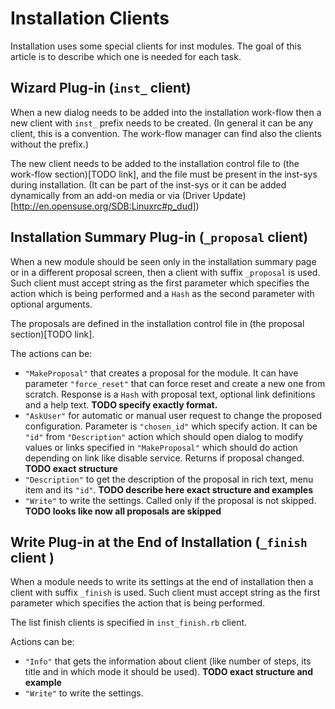 Installation Clients
======================

Installation uses some special clients for inst modules. The goal of this
article is to describe which one is needed for each task.


Wizard Plug-in (`inst_` client)
-----------------------------------------

When a new dialog needs to be added into the installation work-flow then a new
client with `inst_` prefix needs to be created. (In general it can be any
client, this is a convention. The work-flow manager can find also the clients
without the prefix.)

The new client needs to be added to the installation control file to (the work-flow
section)[TODO link], and the file must be present in the inst-sys during
installation. (It can be part of the inst-sys or it can be added dynamically
from an add-on media or via (Driver Update)[http://en.opensuse.org/SDB:Linuxrc#p_dud])


Installation Summary Plug-in (`_proposal` client)
-----------------------------------------------------------

When a new module should be seen only in the installation summary page or in a
different proposal screen, then a client with suffix `_proposal` is used. Such
client must accept string as the first parameter which specifies the action
which is being performed and a `Hash` as the second parameter with optional
arguments.

The proposals are defined in the installation control file in (the proposal
section)[TODO link].

The actions can be:

- `"MakeProposal"` that creates a proposal for the module. It can have parameter `"force_reset"`
  that can force reset and create a new one from scratch. Response is a `Hash` with proposal text,
  optional link definitions and a help text. **TODO specify exactly format.**
- `"AskUser"` for automatic or manual user request to change the proposed configuration. Parameter is
  `"chosen_id"` which specify action. It can be `"id"` from `"Description"` action
  which should open dialog to modify values or links specified in `"MakeProposal"`
  which should do action depending on link like disable service. Returns if proposal changed. **TODO exact structure**
- `"Description"` to get the description of the proposal in rich text, menu item and its `"id"`.
  **TODO describe here exact structure and examples**
- `"Write"` to write the settings. Called only if the proposal is not skipped. **TODO looks like now all proposals are skipped**


Write Plug-in at the End of Installation (`_finish` client )
--------------------------------------------

When a module needs to write its settings at the end of installation then a
client with suffix `_finish` is used. Such client must accept string as the
first parameter which specifies the action that is being performed.

The list finish clients is specified in `inst_finish.rb` client.

Actions can be:

- `"Info"` that gets the information about client (like number of steps, its title
  and in which mode it should be used). **TODO exact structure and example**
- `"Write"` to write the settings.
